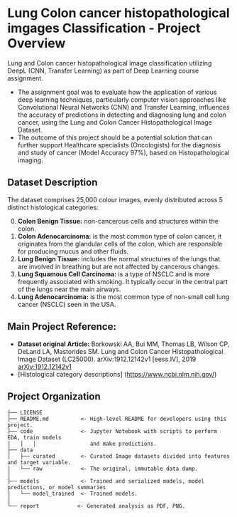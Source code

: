 # Lung Colon cancer histopathological imgages Classification - Project Overview
Lung and Colon cancer histopathological image classification utilizing DeepL (CNN, Transfer Learning) as part of Deep Learning course assignment.
- The assignment goal was to evaluate how the application of various deep learning techniques, particularly computer vision approaches like Convolutional Neural Networks (CNN) and Transfer Learning, influences the accuracy of predictions in detecting and diagnosing lung and colon cancer, using the Lung and Colon Cancer Histopathological Image Dataset.
- The outcome of this project should be a potential solution that can further support Healthcare specialists (Oncologists) for the diagnosis and study of cancer (Model Accuracy 97%), based on Histopathological imaging.

## Dataset Description
The dataset comprises 25,000 colour images, evenly distributed across 5 distinct histological categories:

0. **Colon Benign Tissue:** non-cancerous cells and structures within the colon.
1. **Colon Adenocarcinoma:** is the most common type of colon cancer, it originates from the glandular cells of the colon, which are responsible for producing mucus and other fluids.
2. **Lung Benign Tissue:** includes the normal structures of the lungs that are involved in breathing but are not affected by cancerous changes.
3. **Lung Squamous Cell Carcinoma:** is a type of NSCLC and is more frequently associated with smoking. It typically occur in the central part of the lungs near the main airways.
4. **Lung Adenocarcinoma:** is the most common type of non-small cell lung cancer (NSCLC) seen in the USA.

## Main Project Reference:

- **Dataset original Article:** Borkowski AA, Bui MM, Thomas LB, Wilson CP, DeLand LA, Mastorides SM. Lung and Colon Cancer Histopathological Image Dataset (LC25000). arXiv:1912.12142v1 [eess.IV], 2019 [arXiv:1912.12142v1](https://arxiv.org/abs/1912.12142v1)
- [Histological category descriptions] (https://www.ncbi.nlm.nih.gov/)





Project Organization
------------

    ├── LICENSE
    ├── README.md          <- High-level README for developers using this project.
    ├── code               <- Jupyter Notebook with scripts to perform EDA, train models 
    │   │   │                 and make predictions.
    ├── data
    │   ├── curated        <- Curated Image datasets divided into features and target variable.
    │   └── raw            <- The original, immutable data dump.
    │
    ├── models             <- Trained and serialized models, model predictions, or model summaries
    │   └── model_trained  <- Trained models.   
    │
    └── report            <- Generated analysis as PDF, PNG.
